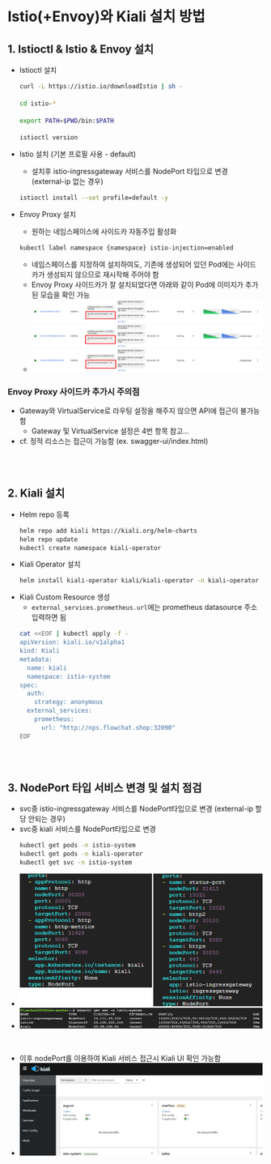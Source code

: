 # Istio(+Envoy)와 Kiali 설치 방법

## 1. Istioctl & Istio & Envoy 설치
* Istioctl 설치
  ```sh
  curl -L https://istio.io/downloadIstio | sh -

  cd istio-*

  export PATH=$PWD/bin:$PATH

  istioctl version
  ```

* Istio 설치 (기본 프로필 사용 - default)
  * 설치후 istio-ingressgateway 서비스를 NodePort 타입으로 변경 (external-ip 없는 경우)
  ```sh
  istioctl install --set profile=default -y
  ```

* Envoy Proxy 설치
  * 원하는 네임스페이스에 사이드카 자동주입 활성화
  ```sh
  kubectl label namespace {namespace} istio-injection=enabled
  ```
  * 네임스페이스를 지정하여 설치하여도, 기존에 생성되어 있던 Pod에는 사이드카가 생성되지 않으므로 재시작해 주어야 함
  * Envoy Proxy 사이드카가 잘 설치되었다면 아래와 같이 Pod에 이미지가 추가된 모습을 확인 가능
  * ![](2025-05-23-01-49-49.png)
  
### Envoy Proxy 사이드카 추가시 주의점
* Gateway와 VirtualService로 라우팅 설정을 해주지 않으면 API에 접근이 불가능함
  * Gateway 및 VirtualService 설정은 4번 항목 참고...
* cf. 정적 리소스는 접근이 가능함 (ex. swagger-ui/index.html)


<br><br>

## 2. Kiali 설치
* Helm repo 등록
  ```sh
  helm repo add kiali https://kiali.org/helm-charts
  helm repo update
  kubectl create namespace kiali-operator
  ```
* Kiali Operator 설치
  ```sh
  helm install kiali-operator kiali/kiali-operator -n kiali-operator
  ```
* Kiali Custom Resource 생성
  * `external_services.prometheus.url`에는 prometheus datasource 주소 입력하면 됨
  ```sh
  cat <<EOF | kubectl apply -f -
  apiVersion: kiali.io/v1alpha1
  kind: Kiali
  metadata:
    name: kiali
    namespace: istio-system
  spec:
    auth:
      strategy: anonymous
    external_services:
      prometheus:
        url: "http://nps.flowchat.shop:32090"
  EOF
  ```

<br><br>

## 3. NodePort 타입 서비스 변경 및 설치 점검
* svc중 istio-ingressgateway 서비스를 NodePort타입으로 변경 (external-ip 할당 안되는 경우)
* svc중 kiali 서비스를 NodePort타입으로 변경
  ```sh
  kubectl get pods -n istio-system
  kubectl get pods -n kiali-operator
  kubectl get svc -n istio-system
  ```
* ![](2025-05-23-01-56-43.png)
* ![](2025-05-23-01-51-10.png)

<br>

* 이후 nodePort를 이용하여 Kiali 서비스 접근시 Kiali UI 확인 가능함
* ![](2025-05-23-01-58-19.png)
